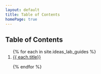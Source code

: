 ```yaml
---
layout: default
title: Table of Contents
homePage: true
---
```

<h2>Table of Contents</h2> 
<ol>
{% for each in site.ideas_lab_guides %}
<li><a href="{{each.url}}">{{ each.title}}</a></li>

{% endfor %}
</ol>